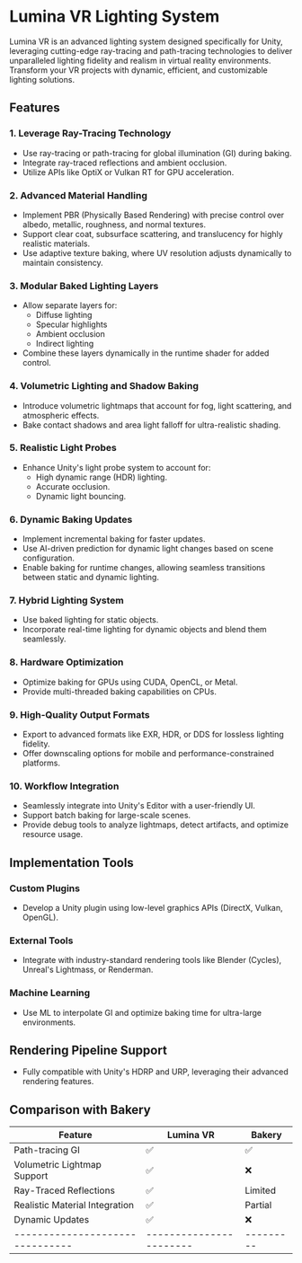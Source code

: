 # Lumina VR Lighting System

Lumina VR is an advanced lighting system designed specifically for Unity, leveraging cutting-edge ray-tracing and path-tracing technologies to deliver unparalleled lighting fidelity and realism in virtual reality environments. Transform your VR projects with dynamic, efficient, and customizable lighting solutions.

## Features

### 1. Leverage Ray-Tracing Technology
- Use ray-tracing or path-tracing for global illumination (GI) during baking.
- Integrate ray-traced reflections and ambient occlusion.
- Utilize APIs like OptiX or Vulkan RT for GPU acceleration.

### 2. Advanced Material Handling
- Implement PBR (Physically Based Rendering) with precise control over albedo, metallic, roughness, and normal textures.
- Support clear coat, subsurface scattering, and translucency for highly realistic materials.
- Use adaptive texture baking, where UV resolution adjusts dynamically to maintain consistency.

### 3. Modular Baked Lighting Layers
- Allow separate layers for:
  - Diffuse lighting
  - Specular highlights
  - Ambient occlusion
  - Indirect lighting
- Combine these layers dynamically in the runtime shader for added control.

### 4. Volumetric Lighting and Shadow Baking
- Introduce volumetric lightmaps that account for fog, light scattering, and atmospheric effects.
- Bake contact shadows and area light falloff for ultra-realistic shading.

### 5. Realistic Light Probes
- Enhance Unity's light probe system to account for:
  - High dynamic range (HDR) lighting.
  - Accurate occlusion.
  - Dynamic light bouncing.

### 6. Dynamic Baking Updates
- Implement incremental baking for faster updates.
- Use AI-driven prediction for dynamic light changes based on scene configuration.
- Enable baking for runtime changes, allowing seamless transitions between static and dynamic lighting.

### 7. Hybrid Lighting System
- Use baked lighting for static objects.
- Incorporate real-time lighting for dynamic objects and blend them seamlessly.

### 8. Hardware Optimization
- Optimize baking for GPUs using CUDA, OpenCL, or Metal.
- Provide multi-threaded baking capabilities on CPUs.

### 9. High-Quality Output Formats
- Export to advanced formats like EXR, HDR, or DDS for lossless lighting fidelity.
- Offer downscaling options for mobile and performance-constrained platforms.

### 10. Workflow Integration
- Seamlessly integrate into Unity's Editor with a user-friendly UI.
- Support batch baking for large-scale scenes.
- Provide debug tools to analyze lightmaps, detect artifacts, and optimize resource usage.

## Implementation Tools

### Custom Plugins
- Develop a Unity plugin using low-level graphics APIs (DirectX, Vulkan, OpenGL).

### External Tools
- Integrate with industry-standard rendering tools like Blender (Cycles), Unreal's Lightmass, or Renderman.

### Machine Learning
- Use ML to interpolate GI and optimize baking time for ultra-large environments.

## Rendering Pipeline Support
- Fully compatible with Unity's HDRP and URP, leveraging their advanced rendering features.

## Comparison with Bakery

| Feature                       | Lumina VR             | Bakery  |
|-------------------------------|-----------------------|---------|
| Path-tracing GI               | ✅                    | ✅      |
| Volumetric Lightmap Support   | ✅                    | ❌      |
| Ray-Traced Reflections        | ✅                    | Limited |
| Realistic Material Integration| ✅                    | Partial |
| Dynamic Updates               | ✅                    | ❌      |
|-------------------------------|-----------------------|---------|

